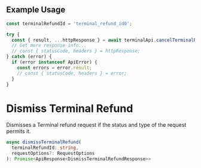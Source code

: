 ## Example Usage

```ts
const terminalRefundId = 'terminal_refund_id0';

try {
  const { result, ...httpResponse } = await terminalApi.cancelTerminalRefund(terminalRefundId);
  // Get more response info...
  // const { statusCode, headers } = httpResponse;
} catch (error) {
  if (error instanceof ApiError) {
    const errors = error.result;
    // const { statusCode, headers } = error;
  }
}
```

# Dismiss Terminal Refund

Dismisses a Terminal refund request if the status and type of the request permits it.

```ts
async dismissTerminalRefund(
  terminalRefundId: string,
  requestOptions?: RequestOptions
): Promise<ApiResponse<DismissTerminalRefundResponse>>
```
